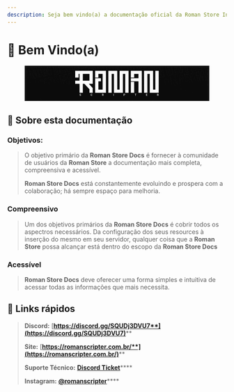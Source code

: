 ```yaml
---
description: Seja bem vindo(a) a documentação oficial da Roman Store Inc.
---
```


# 👋 Bem Vindo(a)

<figure><img src=".gitbook/assets/Barrinha.gif" alt=""><figcaption></figcaption></figure>

## :book: Sobre esta documentação

### Objetivos:

> O objetivo primário da **Roman Store Docs** é fornecer à comunidade de usuários da **Roman Store** a documentação mais completa, compreensiva e acessível.
>
> **Roman Store Docs** está constantemente evoluindo e prospera com a colaboração; há sempre espaço para melhoria.

### Compreensivo

> Um dos objetivos primários da **Roman Store Docs** é cobrir todos os aspectros necessários. Da configuração dos seus resources à inserção do mesmo em seu servidor, qualquer coisa que a **Roman Store** possa alcançar está dentro do escopo da **Roman Store Docs**

### Acessível

> **Roman Store Docs** deve oferecer uma forma simples e intuitiva de acessar todas as informações que mais necessita.

## :link: Links rápidos

> **Discord:** [**https://discord.gg/SQUDj3DVU7**](https://discord.gg/SQUDj3DVU7)****
>
> **Site:** [**https://romanscripter.com.br/**](https://romanscripter.com.br/)****
>
> **Suporte Técnico:** [**Discord Ticket**](suporte/ticket.md)****
>
> **Instagram:** [**@romanscripter**](https://www.instagram.com/romanscripter/)****
